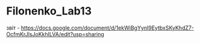 # Filonenko_Lab13
звіт - https://docs.google.com/document/d/1ekWiBgYynI9EytbxSKyKhdZ7-OcfmKrJlsJoKkhILVA/edit?usp=sharing
